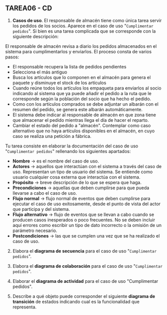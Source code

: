 ## TAREA06 - CD
1. **Casos de uso**.
El responsable de almacén tiene como única tarea servir los pedidos de los socios. Aparece en el caso de uso "``Cumplimentar pedidos``". Si bien es una tarea complicada que se corresponde con la siguiente descripción:

El responsable de almacén revisa a diario los pedidos almacenados en el sistema para cumplimentarlos y enviarlos. El proceso consta de varios pasos:
- El responsable recupera la lista de pedidos pendientes
- Selecciona el más antiguo
- Busca los artículos que lo componen en el almacén para genera el paquete y disminuye el stock de los artículos
- Cuando reúne todos los artículos los empaqueta para enviarlos al socio indicando al sistema que ya puede añadir el pedido a la ruta que le corresponde según la población del socio que ha hecho el pedido.
- Como con los artículos comprados se debe adjuntar un albarán con el resumen del pedido, se genera este albarán automáticamente.
- El sistema debe indicar al responsable de almacén en que zona tiene que almacenar el pedido mientras llega el día de hacer el reparto.
- Cambiar el estado del pedido a "almacén".
Contemplar como caso alternativo que no haya artículos disponibles en el almacén, en cuyo caso se realiza una petición a fábrica.

Tu tarea consiste en elaborar la documentación del caso de uso "``Cumplimentar pedidos``" rellenando los siguientes apartados: 
- **Nombre** → es el nombre del caso de uso. 
- **Actores** → aquellos que interactúan con el sistema a través del caso de uso. Representan un tipo de usuario del sistema. Se entiende como usuario cualquier cosa externa que interactúa con el sistema. 
- **Propósito** → breve descripción de lo que se espera que haga.
- **Precondiciones** → aquellas que deben cumplirse para que pueda llevarse a cabo el caso de uso. 
- **Flujo normal** → flujo normal de eventos que deben cumplirse para ejecutar el caso de uso exitosamente, desde el punto de vista del actor que participa y del sistema.
- **Flujo alternativo** → flujo de eventos que se llevan a cabo cuando se producen casos inesperados o poco frecuentes. No se deben incluir aquí errores como escribir un tipo de dato incorrecto o la omisión de un parámetro necesario.
- **Postcondiciones** → las que se cumplen una vez que se ha realizado el caso de uso.

2. Elabora el **diagrama de secuencia** para el caso de uso "``Cumplimentar pedidos``".

3. Elabora el **diagrama de colaboración** para el caso de uso "``Cumplimentar pedidos``".

4. Elaborar el **diagrama de actividad** para el caso de uso "Cumplimentar pedidos".

5. Describe a qué objeto puede corresponder el siguiente **diagrama de transición** de estados indicando cual es la funcionalidad que representa.